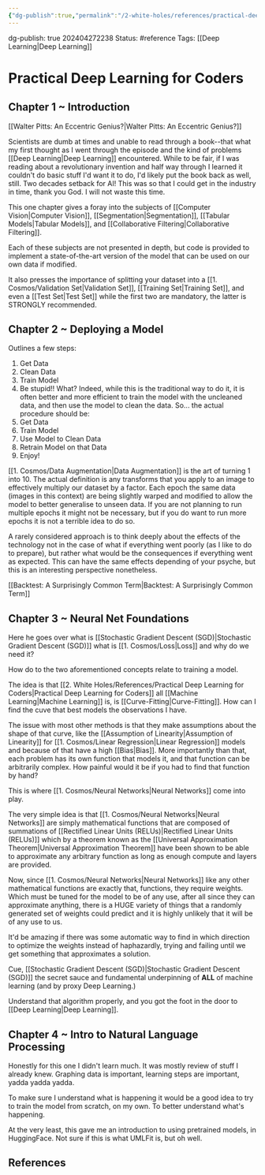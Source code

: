 ```yaml
---
{"dg-publish":true,"permalink":"/2-white-holes/references/practical-deep-learning-for-coders/","created":"2024-08-31T23:47:16.597-04:00","updated":"2024-05-20T21:09:31.234-04:00"}
---
```


dg-publish: true
202404272238
Status: #reference
Tags: [[Deep Learning\|Deep Learning]]
# Practical Deep Learning for Coders

## Chapter 1 ~ Introduction
[[Walter Pitts: An Eccentric Genius?\|Walter Pitts: An Eccentric Genius?]]

Scientists are dumb at times and unable to read through a book--that what my first thought as I went through the episode and the kind of problems [[Deep Learning\|Deep Learning]] encountered. While to be fair, if I was reading about a revolutionary invention and half way through I learned it couldn't do basic stuff I'd want it to do, I'd likely put the book back as well, still. Two decades setback for AI! This was so that I could get in the industry in time, thank you God. I will not waste this time.

This one chapter gives a foray into the subjects of [[Computer Vision\|Computer Vision]], [[Segmentation\|Segmentation]], [[Tabular Models\|Tabular Models]], and [[Collaborative Filtering\|Collaborative Filtering]].

Each of these subjects are not presented in depth, but code is provided to implement a state-of-the-art version of the model that can be used on our own data if modified.

It also presses the importance of splitting your dataset into a [[1. Cosmos/Validation Set\|Validation Set]], [[Training Set\|Training Set]], and even a [[Test Set\|Test Set]] while the first two are mandatory, the latter is STRONGLY recommended.

## Chapter 2 ~ Deploying a Model
Outlines a few steps:
1. Get Data
2. Clean Data
3. Train Model
4. Be stupid!!
What? Indeed, while this is the traditional way to do it, it is often better and more efficient to train the model with the uncleaned data, and then use the model to clean the data. So...  the actual procedure should be:
1. Get Data
2. Train Model
3. Use Model to Clean Data
4. Retrain Model on that Data
5. Enjoy!

[[1. Cosmos/Data Augmentation\|Data Augmentation]] is the art of turning 1 into 10. The actual definition is any transforms that you apply to an image to effectively multiply our dataset by a factor. Each epoch the same data (images in this context) are being slightly warped and modified to allow the model to better generalise to unseen data. If you are not planning to run multiple epochs it might not be necessary, but if you do want to run more epochs it is not a terrible idea to do so.

A rarely considered approach is to think deeply about the effects of the technology not in the case of what if everything went poorly (as I like to do to prepare), but rather what would be the consequences if everything went as expected. This can have the same effects depending of your psyche, but this is an interesting perspective nonetheless.


[[Backtest:  A Surprisingly Common Term\|Backtest:  A Surprisingly Common Term]]
## Chapter 3 ~ Neural Net Foundations
Here he goes over what is [[Stochastic Gradient Descent (SGD)\|Stochastic Gradient Descent (SGD)]]
what is [[1. Cosmos/Loss\|Loss]] and why do we need it?

How do to the two aforementioned concepts relate to training a model.

The idea is that [[2. White Holes/References/Practical Deep Learning for Coders\|Practical Deep Learning for Coders]] all [[Machine Learning\|Machine Learning]] is, is [[Curve-Fitting\|Curve-Fitting]]. How can I find the cuve that best models the observations I have. 

The issue with most other methods is that they make assumptions about the shape of that curve, like the [[Assumption of Linearity\|Assumption of Linearity]] for [[1. Cosmos/Linear Regression\|Linear Regression]] models and because of that have a high [[Bias\|Bias]]. More importantly than that, each problem has its own function that models it, and that function can be arbitrarily complex. How painful would it be if you had to find that function by hand?

This is where [[1. Cosmos/Neural Networks\|Neural Networks]] come into play.

The very simple idea is that [[1. Cosmos/Neural Networks\|Neural Networks]] are simply mathematical functions that are composed of summations of [[Rectified Linear Units (RELUs)\|Rectified Linear Units (RELUs)]] which by a theorem known as the [[Universal Approximation Theorem\|Universal Approximation Theorem]] have been shown to be able to approximate any arbitrary function as long as enough compute and layers are provided.  

Now, since [[1. Cosmos/Neural Networks\|Neural Networks]] like any other mathematical functions are exactly that, functions, they require weights. Which must be tuned for the model to be of any use, after all since they can approximate anything, there is a HUGE variety of things that a randomly generated set of weights could predict and it is highly unlikely that it will be of any use to us.

It'd be amazing if there was some automatic way to find in which direction to optimize the weights instead of haphazardly, trying and failing until we get something that approximates a solution.

Cue, [[Stochastic Gradient Descent (SGD)\|Stochastic Gradient Descent (SGD)]] the secret sauce and fundamental underpinning of **ALL** of machine learning (and by proxy Deep Learning.)

Understand that algorithm properly, and you got the foot in the door to [[Deep Learning\|Deep Learning]].

## Chapter 4 ~ Intro to Natural Language Processing
Honestly for this one I didn't learn much. It was mostly review of stuff I already knew. Graphing data is important, learning steps are important, yadda yadda yadda.

To make sure I understand what is happening it would be a good idea to try to train the model from scratch, on my own. To better understand what's happening.

At the very least, this gave me an introduction to using pretrained models, in HuggingFace. Not sure if this is what UMLFit is, but oh well.




## References
